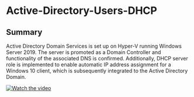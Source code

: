 # Active-Directory-Users-DHCP
## Summary
Active Directory Domain Services is set up on Hyper-V running Windows Server 2019. The server is promoted as a Domain Controller and functionality of the associated DNS is confirmed. Additionally, DHCP server role is implemented to enable automatic IP address assignment for a Windows 10 client, which is subsequently integrated to the Active Directory Domain.

[![Watch the video](https://img.youtube.com/vi/J1woY3nFtTY&t=2s/maxresdefault.jpg)](https://youtu.be/J1woY3nFtTY&t=2s)
